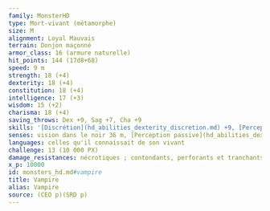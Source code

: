 ```yaml
---
family: MonsterHD
type: Mort-vivant (métamorphe)
size: M
alignment: Loyal Mauvais
terrain: Donjon maçonné
armor_class: 16 (armure naturelle)
hit_points: 144 (17d8+68)
speed: 9 m
strength: 18 (+4)
dexterity: 18 (+4)
constitution: 18 (+4)
intelligence: 17 (+3)
wisdom: 15 (+2)
charisma: 18 (+4)
saving_throws: Dex +9, Sag +7, Cha +9
skills: '[Discrétion](hd_abilities_dexterity_discretion.md) +9, [Perception](hd_abilities_wisdom_perception.md) +7'
senses: vision dans le noir 36 m, [Perception passive](hd_abilities_dexterity_perception_passive.md) 17
languages: celles qu'il connaissait de son vivant
challenge: 13 (10 000 PX)
damage_resistances: nécrotiques ; contondants, perforants et tranchants infligés par des attaques non-magiques
x_p: 10000
id: monsters_hd.md#vampire
title: Vampire
alias: Vampire
source: (CEO p)(SRD p)
---
```


